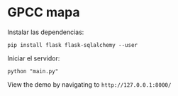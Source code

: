 GPCC mapa
=================

Instalar las  dependencias:

```
pip install flask flask-sqlalchemy --user
```
Iniciar el servidor:

```
python "main.py"
```

View the demo by navigating to `http://127.0.0.1:8000/`
